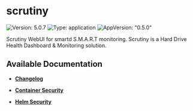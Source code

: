 # scrutiny

![Version: 5.0.7](https://img.shields.io/badge/Version-5.0.7-informational?style=flat-square) ![Type: application](https://img.shields.io/badge/Type-application-informational?style=flat-square) ![AppVersion: "0.5.0"](https://img.shields.io/badge/AppVersion-"0.5.0"-informational?style=flat-square)

Scrutiny WebUI for smartd S.M.A.R.T monitoring. Scrutiny is a Hard Drive Health Dashboard & Monitoring solution.

## Available Documentation

- [**Changelog**](CHANGELOG)

- [**Container Security**](container-security)

- [**Helm Security**](helm-security)

